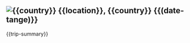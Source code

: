 ## ![{{country}}](/resources/flags/{{iso-county-code}}.png) {{location}}, {{country}} {{(date-tange)}}
{{trip-summary}}

